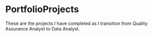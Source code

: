 # PortfolioProjects

These are the projects I have completed as I transition from Quality Assurance Analyst to Data Analyst. 
